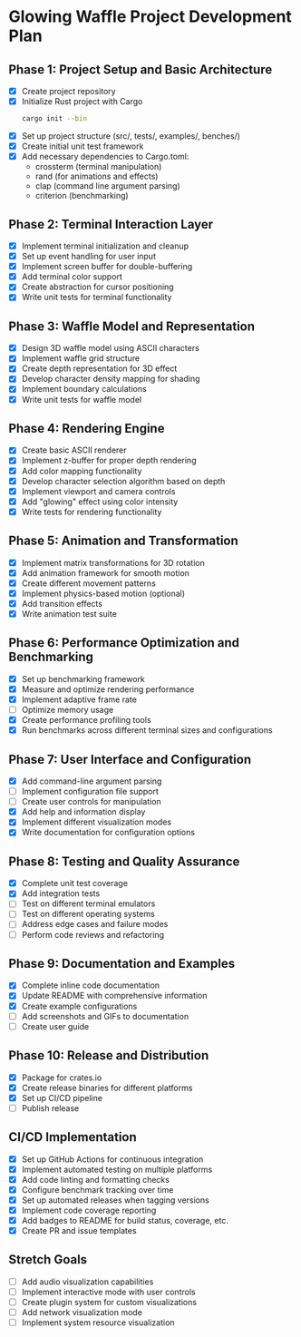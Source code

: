 # Glowing Waffle Project Development Plan

## Phase 1: Project Setup and Basic Architecture

- [x] Create project repository
- [x] Initialize Rust project with Cargo
  ```bash
  cargo init --bin
  ```
- [x] Set up project structure (src/, tests/, examples/, benches/)
- [x] Create initial unit test framework
- [x] Add necessary dependencies to Cargo.toml:
  - crossterm (terminal manipulation)
  - rand (for animations and effects)
  - clap (command line argument parsing)
  - criterion (benchmarking)

## Phase 2: Terminal Interaction Layer

- [x] Implement terminal initialization and cleanup
- [x] Set up event handling for user input
- [x] Implement screen buffer for double-buffering
- [x] Add terminal color support
- [x] Create abstraction for cursor positioning
- [x] Write unit tests for terminal functionality

## Phase 3: Waffle Model and Representation

- [x] Design 3D waffle model using ASCII characters
- [x] Implement waffle grid structure
- [x] Create depth representation for 3D effect
- [x] Develop character density mapping for shading
- [x] Implement boundary calculations
- [x] Write unit tests for waffle model

## Phase 4: Rendering Engine

- [x] Create basic ASCII renderer
- [x] Implement z-buffer for proper depth rendering
- [x] Add color mapping functionality
- [x] Develop character selection algorithm based on depth
- [x] Implement viewport and camera controls
- [x] Add "glowing" effect using color intensity
- [x] Write tests for rendering functionality

## Phase 5: Animation and Transformation

- [x] Implement matrix transformations for 3D rotation
- [x] Add animation framework for smooth motion
- [x] Create different movement patterns
- [x] Implement physics-based motion (optional)
- [x] Add transition effects
- [x] Write animation test suite

## Phase 6: Performance Optimization and Benchmarking

- [x] Set up benchmarking framework
- [x] Measure and optimize rendering performance
- [x] Implement adaptive frame rate
- [ ] Optimize memory usage
- [x] Create performance profiling tools
- [x] Run benchmarks across different terminal sizes and configurations

## Phase 7: User Interface and Configuration

- [x] Add command-line argument parsing
- [ ] Implement configuration file support
- [ ] Create user controls for manipulation
- [x] Add help and information display
- [x] Implement different visualization modes
- [x] Write documentation for configuration options

## Phase 8: Testing and Quality Assurance

- [x] Complete unit test coverage
- [x] Add integration tests
- [ ] Test on different terminal emulators
- [ ] Test on different operating systems
- [ ] Address edge cases and failure modes
- [ ] Perform code reviews and refactoring

## Phase 9: Documentation and Examples

- [x] Complete inline code documentation
- [x] Update README with comprehensive information
- [x] Create example configurations
- [ ] Add screenshots and GIFs to documentation
- [ ] Create user guide

## Phase 10: Release and Distribution

- [x] Package for crates.io
- [x] Create release binaries for different platforms
- [x] Set up CI/CD pipeline
- [ ] Publish release

## CI/CD Implementation

- [x] Set up GitHub Actions for continuous integration
- [x] Implement automated testing on multiple platforms
- [x] Add code linting and formatting checks
- [x] Configure benchmark tracking over time
- [x] Set up automated releases when tagging versions
- [x] Implement code coverage reporting
- [x] Add badges to README for build status, coverage, etc.
- [x] Create PR and issue templates

## Stretch Goals

- [ ] Add audio visualization capabilities
- [ ] Implement interactive mode with user controls
- [ ] Create plugin system for custom visualizations
- [ ] Add network visualization mode
- [ ] Implement system resource visualization 